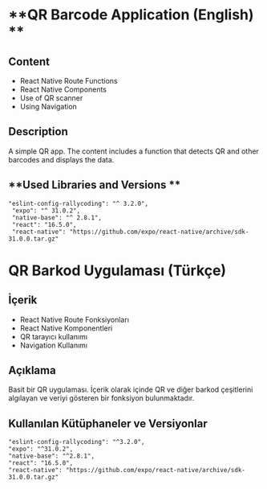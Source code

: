 **QR Barcode Application (English) **
=====================

**Content**
----------

- React Native Route Functions
- React Native Components
- Use of QR scanner
- Using Navigation
 

**Description**
------------

A simple QR app. The content includes a function that detects QR and other barcodes and displays the data.

**Used Libraries and Versions **
-----------------------
	"eslint-config-rallycoding": "^ 3.2.0",
     "expo": "^ 31.0.2",
     "native-base": "^ 2.8.1",
     "react": "16.5.0",
     "react-native": "https://github.com/expo/react-native/archive/sdk-31.0.0.tar.gz"
     
**QR Barkod Uygulaması (Türkçe)**
=====================

**İçerik**
----------

- React Native Route Fonksiyonları
- React Native Komponentleri
- QR tarayıcı kullanımı
- Navigation Kullanımı
 

**Açıklama**
------------

Basit bir QR uygulaması. İçerik olarak içinde QR ve diğer barkod çeşitlerini algılayan ve veriyi gösteren bir fonksiyon bulunmaktadır.

**Kullanılan Kütüphaneler ve Versiyonlar**
-----------------------
	"eslint-config-rallycoding": "^3.2.0",
    "expo": "^31.0.2",
    "native-base": "^2.8.1",
    "react": "16.5.0",
    "react-native": "https://github.com/expo/react-native/archive/sdk-31.0.0.tar.gz"

